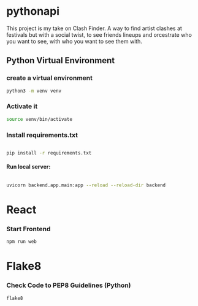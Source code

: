 # pythonapi

This project is my take on Clash Finder. A way to find artist clashes at festivals but with a social twist, to see friends lineups and orcestrate who you want to see, with who you want to see them with.

## Python Virtual Environment

### create a virtual environment
```bash
python3 -m venv venv
```
### Activate it
```bash
source venv/bin/activate
```
### Install requirements.txt
```bash

pip install -r requirements.txt
```
#### Run local server:
```bash

uvicorn backend.app.main:app --reload --reload-dir backend
```
# React
### Start Frontend
```bash
npm run web
```
# Flake8 
### Check Code to PEP8 Guidelines (Python)
```bash
flake8
```